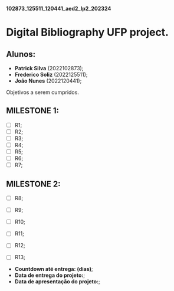 **102873_125511_120441_aed2_lp2_202324**
# Digital Bibliography UFP project.
## Alunos: 
- **Patrick Silva** (2022102873);
- **Frederico Soliz** (2022125511);
- **João Nunes** (2022120441);

Objetivos a serem cumpridos.
## MILESTONE 1:

- [ ] R1; 
- [ ] R2; 
- [ ] R3;  
- [ ] R4; 
- [ ] R5;  
- [ ] R6;
- [ ] R7;

## MILESTONE 2:

- [ ] R8;
- [ ] R9;
- [ ] R10;
- [ ] R11;
- [ ] R12; 
- [ ] R13;



- **Countdown até entrega: (dias)**;
- **Data de entrega do projeto:**;
- **Data de apresentação do projeto:**;



